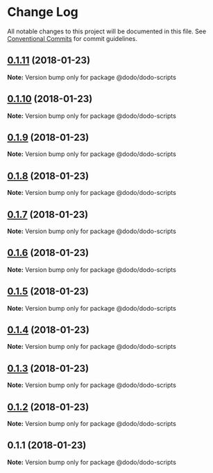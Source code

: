 # Change Log

All notable changes to this project will be documented in this file.
See [Conventional Commits](https://conventionalcommits.org) for commit guidelines.

<a name="0.1.11"></a>
## [0.1.11](/compare/@dodo/dodo-scripts@0.1.10...@dodo/dodo-scripts@0.1.11) (2018-01-23)




**Note:** Version bump only for package @dodo/dodo-scripts

<a name="0.1.10"></a>
## [0.1.10](/compare/@dodo/dodo-scripts@0.1.9...@dodo/dodo-scripts@0.1.10) (2018-01-23)




**Note:** Version bump only for package @dodo/dodo-scripts

<a name="0.1.9"></a>
## [0.1.9](/compare/@dodo/dodo-scripts@0.1.8...@dodo/dodo-scripts@0.1.9) (2018-01-23)




**Note:** Version bump only for package @dodo/dodo-scripts

<a name="0.1.8"></a>
## [0.1.8](/compare/@dodo/dodo-scripts@0.1.7...@dodo/dodo-scripts@0.1.8) (2018-01-23)




**Note:** Version bump only for package @dodo/dodo-scripts

<a name="0.1.7"></a>
## [0.1.7](/compare/@dodo/dodo-scripts@0.1.6...@dodo/dodo-scripts@0.1.7) (2018-01-23)




**Note:** Version bump only for package @dodo/dodo-scripts

<a name="0.1.6"></a>
## [0.1.6](/compare/@dodo/dodo-scripts@0.1.5...@dodo/dodo-scripts@0.1.6) (2018-01-23)




**Note:** Version bump only for package @dodo/dodo-scripts

<a name="0.1.5"></a>
## [0.1.5](/compare/@dodo/dodo-scripts@0.1.4...@dodo/dodo-scripts@0.1.5) (2018-01-23)




**Note:** Version bump only for package @dodo/dodo-scripts

<a name="0.1.4"></a>
## [0.1.4](/compare/@dodo/dodo-scripts@0.1.3...@dodo/dodo-scripts@0.1.4) (2018-01-23)




**Note:** Version bump only for package @dodo/dodo-scripts

<a name="0.1.3"></a>
## [0.1.3](/compare/@dodo/dodo-scripts@0.1.2...@dodo/dodo-scripts@0.1.3) (2018-01-23)




**Note:** Version bump only for package @dodo/dodo-scripts

<a name="0.1.2"></a>
## [0.1.2](/compare/@dodo/dodo-scripts@0.1.1...@dodo/dodo-scripts@0.1.2) (2018-01-23)




**Note:** Version bump only for package @dodo/dodo-scripts

<a name="0.1.1"></a>
## 0.1.1 (2018-01-23)




**Note:** Version bump only for package @dodo/dodo-scripts
